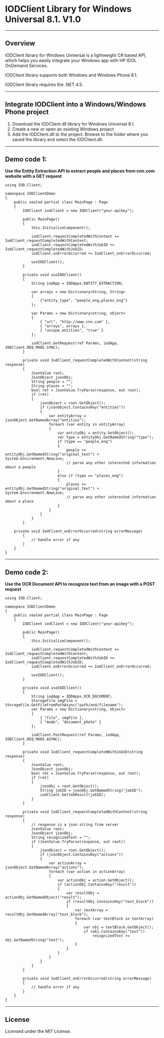 # IODClient Library for Windows Universal 8.1. V1.0

----
## Overview
IODClient library for Windows Universal is a lightweight C# based API, which helps you easily integrate your Windows app with HP IDOL OnDemand Services.

IODClient library supports both Windows and Windows Phone 8.1.

IODClient library requires the .NET 4.5.

----
## Integrate IODClient into a Windows/Windows Phone project
1. Download the IODClient.dll library for Windows Universal 8.1.
2. Create a new or open an existing Windows project
3. Add the IODClient.dll to the project. Browse to the folder where you saved the library and select the IODClient.dll.

----

## Demo code 1: 

**Use the Entity Extraction API to extract people and places from cnn.com website with a GET request**

    using IOD.Client;
    
    namespace IODClientDemo
    {
        public sealed partial class MainPage : Page
        {
            IODClient iodClient = new IODClient("your-apikey");

            public MainPage()
            {
                this.InitializeComponent();
                
                iodClient.requestCompletedWithContent += IodClient_requestCompletedWithContent;
                iodClient.requestCompletedWithJobID += IodClient_requestCompletedWithJobID;
                iodClient.onErrorOccurred += IodClient_onErrorOccurred;

                useIODClient();
            }

            private void useIODClient()
            {
                String iodApp = IODApps.ENTITY_EXTRACTION;
                
                var arrays = new Dictionary<String, String>
                {
                    {"entity_type", "people_eng,places_eng"}
                };

                var Params = new Dictionary<string, object>
                {
                    { "url", "http://www.cnn.com" },
                    { "arrays", arrays },
                    { "unique_entities", "true" }
                };

                iodClient.GetRequest(ref Params, iodApp, IODClient.REQ_MODE.SYNC);
            }

            private void IodClient_requestCompletedWithContent(string response)
            {
                JsonValue root;
                JsonObject jsonObj;
                String people = "";
                String places = "";
                bool ret = JsonValue.TryParse(response, out root);
                if (ret)
                {
                    jsonObject = root.GetObject();
                    if (jsonObject.ContainsKey("entities"))
                    {
                        var entityArray = jsonObject.GetNamedArray("entities");
                        foreach (var entity in entityArray)
                        {
                            var entityObj = entity.GetObject();
                            var type = entityObj.GetNamedString("type");
                            if (type == "people_eng")
                            {
                                people += entityObj.GetNamedString("original_text") + System.Environment.NewLine;
                                // parse any other interested information about a people
                            }
                            else if (type == "places_eng")
                            {
                                places += entityObj.GetNamedString("original_text") + System.Environment.NewLine;
                                // parse any other interested information about a place
                            }
                        }
                    }
                }
            }

	    private void IodClient_onErrorOccurred(string errorMessage)
            {
                // handle error if any
            }
        }
    }

----

## Demo code 2:
 
**Use the OCR Document API to recognize text from an image with a POST request**

    using IOD.Client;
    
    namespace IODClientDemo
    {
        public sealed partial class MainPage : Page
        {
            IODClient iodClient = new IODClient("your-apikey");

            public MainPage()
            {
                this.InitializeComponent();
                
                iodClient.requestCompletedWithContent += IodClient_requestCompletedWithContent;
                iodClient.requestCompletedWithJobID += IodClient_requestCompletedWithJobID;
                iodClient.onErrorOccurred += IodClient_onErrorOccurred;

                useIODClient();
            }

            private void useIODClient()
            {
                String iodApp = IODApps.OCR_DOCUMENT;
                StorageFile imgFile = StorageFile.GetFileFromPathAsync("path/and/filename");
                var Params = new Dictionary<string, object>
                {
                    { "file", imgFile },
                    { "mode", "document_photo" }
                };

                iodClient.PostRequest(ref Params, iodApp, IODClient.REQ_MODE.ASYNC);
            }

            private void IodClient_requestCompletedWithJobID(string response)
            {
                JsonValue root;
                JsonObject jsonObj;
                bool ret = JsonValue.TryParse(response, out root);
                if (ret)
                {
                    jsonObj = root.GetObject();
                    String jobID = jsonObj.GetNamedString("jobID");
                    iodClient.GetJobResult(jobID);
                }
            }

            private void IodClient_requestCompletedWithContent(string response)
            {
                // response is a json string from server
                JsonValue root;
                JsonObject jsonObj;
                String recognizedText = "";
                if (JsonValue.TryParse(response, out root))
                {
                    jsonObject = root.GetObject();
                    if (jsonObject.ContainsKey("actions"))
                    {
                        var actionArray = jsonObject.GetNamedArray("actions");
                        foreach (var action in actionArray)
                        {
                            var actionObj = action.GetObject();
                            if (actionObj.ContainsKey("result"))
                            {
                                var resultObj = actionObj.GetNamedObject("result");
                                if (resultObj.ContainsKey("text_block"))
                                {
                                    var textArray = resultObj.GetNamedArray("text_block");
                                    foreach (var textBlock in textArray)
                                    {
                                        var obj = textBlock.GetObject();
                                        if (obj.ContainsKey("text"))
                                            recognizedText += obj.GetNamedString("text");
                                    }
                                }
                            }
                        }
                    }
                }
            }

            private void IodClient_onErrorOccurred(string errorMessage)
            {
                // handle error if any
            }
        }
    }

----
## License
Licensed under the MIT License.